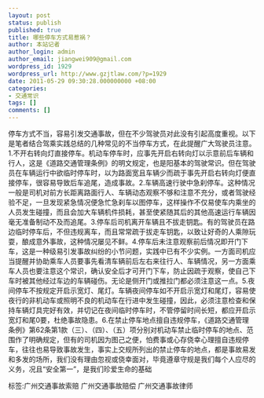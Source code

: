 ```yaml
---
layout: post
status: publish
published: true
title: 哪些停车方式易惹祸？
author: 本站记者
author_login: admin
author_email: jiangwei909@gmail.com
wordpress_id: 1929
wordpress_url: http://www.gzjtlaw.com/?p=1929
date: 2011-05-29 09:30:28.000000000 +08:00
categories:
- 交通常识
tags: []
comments: []
---
```

停车方式不当，容易引发交通事故，但在不少驾驶员对此没有引起高度重视。以下是笔者结合驾乘实践总结的几种常见的不当停车方式，在此提醒广大驾驶员注意。1.不开右转向灯直接停车。机动车停车时，应事先开启右转向灯以示意前后车辆和行人，这是《道路交通管理条例》的明文规定，也是阳基本的驾驶常识。但在驾驶员在车辆运行中欲临时停车时，以为路面宽且车辆少而疏于事先开启右转向灯便直接停车，很容易导致后车追尾，造成事故。2.车辆高速行驶中急刹停车。这种情况一般是司机对前方长距离路面行人、车辆动态观察不够和注意不充分，或者驾驶经验不足，一旦发现紧急情况便急忙急刹车以图停车，这样操作不仅易使车内乘坐的人员发生碰撞，而且会加大车辆机件损耗，甚至使紧随其后的其他高速运行车辆因毫无准备制动不及而追尾。3.停车后司机离开车辆且不拔走钥匙。有的驾驶员在路边临时停车后，不但违规离车，而且常常疏于拔走车钥匙，以致让好奇的人乘隙玩耍，酿成意外事故，这种情况屡见不鲜。4.停车后未注意观察前后情况即开门下车，这是一种级易引发事故纠纷的小节问题，实践中已有不少实例。一方面司机应当提醒并协助乘车人员要事先看清车辆前后左右来往行人、车辆情况，另一方面乘车人员也要注意这个常识，确认安全后才可开门下车，防止因疏于观察，使自己下车时被其他经过车边的车辆碰伤。无论是侧开门或推拉门都必须注意这一点。5.夜间停车不按规定开启示宽灯、尾灯。车辆夜间停车如不开启示宽灯和尾灯，容易使夜行的非机动车或照明不良的机动车在行进中发生碰撞，因此，必须注意检查和保持车辆灯具完好有效，并切记在夜间临时停车时，不管停留时间长短，都应开启示宽灯和尾0要，杜绝事故隐患。6.在禁止停车地点擅自违规停车，《道路交通管理条例》第62条第1款（三）、（四）、（五）项分别对机动车禁止临时停车的地点、范围作了明确规定，但有的司机因为图己之便，怕费事或心存侥幸心理擅自违规停车，往往也易导致事故发生，事实上交规所列出的禁止停车的地点，都是事故易发和多发的场所，我们没有理由忽视或侥幸面对，毕竟遵章守规是我们每个人应尽的义务，况且&ldquo;安全第一&rdquo;，是我们珍爱生命的基础标签:广州交通事故索赔 广州交通事故赔偿 广州交通事故律师
